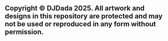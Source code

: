 
## Copyright © DJDada  2025. All artwork and designs in this repository are protected and may not be used or reproduced in any form without permission.
